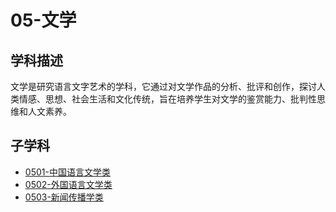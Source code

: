 # 05-文学

## 学科描述
文学是研究语言文字艺术的学科，它通过对文学作品的分析、批评和创作，探讨人类情感、思想、社会生活和文化传统，旨在培养学生对文学的鉴赏能力、批判性思维和人文素养。

## 子学科

* [0501-中国语言文学类](./0501-中国语言文学类/0501-中国语言文学类.md)
* [0502-外国语言文学类](./0502-外国语言文学类/0502-外国语言文学类.md)
* [0503-新闻传播学类](./0503-新闻传播学类/0503-新闻传播学类.md)
